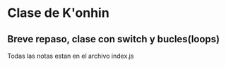 # Clase de K'onhin

## Breve repaso, clase con switch y bucles(loops)

Todas las notas estan en el archivo index.js
